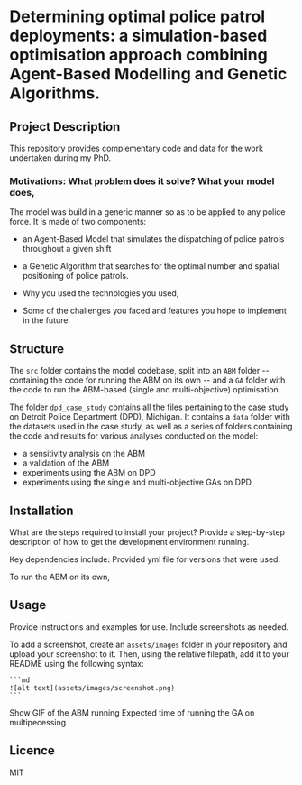 # Determining optimal police patrol deployments: a simulation-based optimisation approach combining Agent-Based Modelling and Genetic Algorithms.


## Project Description

This repository provides complementary code and data for the work undertaken during my PhD.

### Motivations: What problem does it solve? What your model does,

The model was build in a generic manner so as to be applied to any police force. It is made of two components:
- an Agent-Based Model that simulates the dispatching of police patrols throughout a given shift
- a Genetic Algorithm that searches for the optimal number and spatial positioning of police patrols.

- Why you used the technologies you used,

- Some of the challenges you faced and features you hope to implement in the future.

## Structure

The `src` folder contains the model codebase, split into an `ABM` folder -- containing the code for running the ABM on its own -- and a `GA` folder with the code to run the ABM-based (single and multi-objective) optimisation.


The folder `dpd_case_study` contains all the files pertaining to the case study on Detroit Police Department (DPD), Michigan. It contains a `data` folder with the datasets used in the case study, as well as a series of folders containing the code and results for various analyses conducted on the model:
- a sensitivity analysis on the ABM
- a validation of the ABM
- experiments using the ABM on DPD
- experiments using the single and multi-objective GAs on DPD




## Installation

What are the steps required to install your project? Provide a step-by-step description of how to get the development environment running.

Key dependencies include:
Provided yml file for versions that were used.

To run the ABM on its own, 


## Usage

Provide instructions and examples for use. Include screenshots as needed.

To add a screenshot, create an `assets/images` folder in your repository and upload your screenshot to it. Then, using the relative filepath, add it to your README using the following syntax:

    ```md
    ![alt text](assets/images/screenshot.png)
    ```

Show GIF of the ABM running
Expected time of running the GA on multipecessing 

## Licence

MIT

